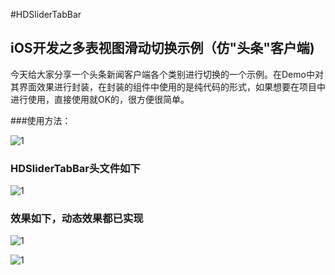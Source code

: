 #HDSliderTabBar
## iOS开发之多表视图滑动切换示例（仿"头条"客户端)

今天给大家分享一个头条新闻客户端各个类别进行切换的一个示例。在Demo中对其界面效果进行封装，在封装的组件中使用的是纯代码的形式，如果想要在项目中进行使用，直接使用就OK的，很方便很简单。

###使用方法：

![1](http://zhangdadi.github.io/image/HDSliderTabBar/1.png)


### HDSliderTabBar头文件如下

![1](http://zhangdadi.github.io/image/HDSliderTabBar/2.png)


### 效果如下，动态效果都已实现

![1](http://zhangdadi.github.io/image/HDSliderTabBar/3.png)

![1](http://zhangdadi.github.io/image/HDSliderTabBar/4.png)



